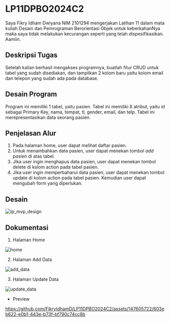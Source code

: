 # LP11DPBO2024C2
Saya Fikry Idham Dwiyana NIM 2101294 mengerjakan Latihan 11 dalam mata kuliah Desain dan Pemrograman Berorientasi Objek untuk keberkahanNya maka saya tidak melakukan kecurangan seperti yang telah dispesifikasikan. Aamiin.

## Deskripsi Tugas
Setelah kalian berhasil mengakses programnya, buatlah fitur CRUD untuk tabel yang sudah disediakan, dan tampilkan 2 kolom baru yaitu kolom email dan telepon yang sudah ada pada database.

## Desain Program
Program ini memiliki 1 tabel, yaitu pasien. Tabel ini memiliki 8 atribut, yaitu id sebagai Primary Key, nama, tempat, tl, gender, email, dan telp. Tabel ini merepresentasikan data seorang pasien.

## Penjelasan Alur
1. Pada halaman home, user dapat melihat daftar pasien.
2. Untuk menambahkan data pasien, user dapat menekan tombol *add pasien* di atas tabel.
3. Jika user ingin menghapus data pasien, user dapat menekan tombol delete di kolom action pada tabel pasien.
4. Jika user ingin memperbaharui data pasien, user dapat menekan tombol update di kolom action pada tabel pasien. Kemudian user dapat mengubah form yang diperlukan.

## Desain

![lp_mvp_design](https://github.com/FikryIdhamD/LP11DPBO2024C2/assets/147605722/5008ce6d-2ba4-4991-b7ca-2df662be7750)



## Dokumentasi
1. Halaman Home

![home](https://github.com/FikryIdhamD/LP11DPBO2024C2/assets/147605722/d2bfef1c-007b-4d9c-89c4-92a738a55a27)

2. Halaman Add Data

![add_data](https://github.com/FikryIdhamD/LP11DPBO2024C2/assets/147605722/a5a8d74e-00c1-4efe-8ebe-ad77394b4db7)

3. Halaman Update Data

![update_data](https://github.com/FikryIdhamD/LP11DPBO2024C2/assets/147605722/d216d34c-8f30-40b5-ad86-25a17911f400)

- Preview

https://github.com/FikryIdhamD/LP11DPBO2024C2/assets/147605722/603eb622-e0b1-443e-b73f-bf790c74cc8b

